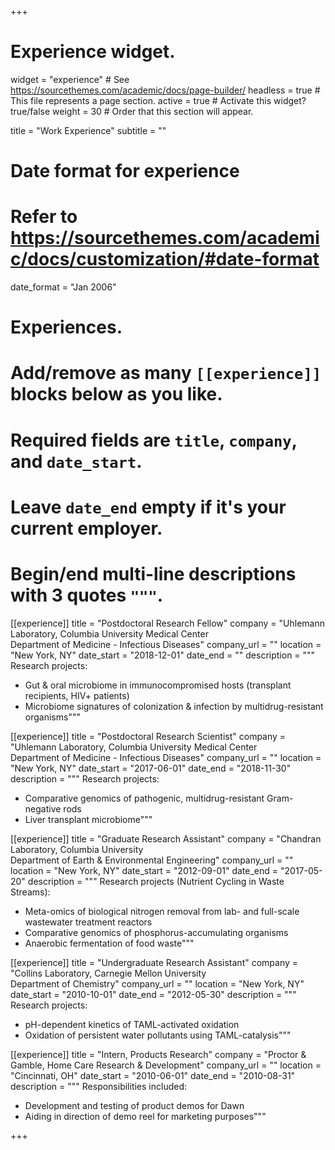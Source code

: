 +++
# Experience widget.
widget = "experience"  # See https://sourcethemes.com/academic/docs/page-builder/
headless = true  # This file represents a page section.
active = true  # Activate this widget? true/false
weight = 30  # Order that this section will appear.

title = "Work Experience"
subtitle = ""

# Date format for experience
#   Refer to https://sourcethemes.com/academic/docs/customization/#date-format
date_format = "Jan 2006"

# Experiences.
#   Add/remove as many `[[experience]]` blocks below as you like.
#   Required fields are `title`, `company`, and `date_start`.
#   Leave `date_end` empty if it's your current employer.
#   Begin/end multi-line descriptions with 3 quotes `"""`.
[[experience]]
  title = "Postdoctoral Research Fellow"
  company = "Uhlemann Laboratory, Columbia University Medical Center<br>Department of Medicine - Infectious Diseases"
  company_url = ""
  location = "New York, NY"
  date_start = "2018-12-01"
  date_end = ""
  description = """
  Research projects:  
  
  * Gut & oral microbiome in immunocompromised hosts (transplant recipients, HIV+ patients)  
  * Microbiome signatures of colonization & infection by multidrug-resistant organisms"""
  
[[experience]]
  title = "Postdoctoral Research Scientist"
  company = "Uhlemann Laboratory, Columbia University Medical Center<br>Department of Medicine - Infectious Diseases"
  company_url = ""
  location = "New York, NY"
  date_start = "2017-06-01"
  date_end = "2018-11-30"
  description = """
  Research projects:  
  
  * Comparative genomics of pathogenic, multidrug-resistant Gram-negative rods  
  * Liver transplant microbiome"""

[[experience]]
  title = "Graduate Research Assistant"
  company = "Chandran Laboratory, Columbia University<br>Department of Earth & Environmental Engineering"
  company_url = ""
  location = "New York, NY"
  date_start = "2012-09-01"
  date_end = "2017-05-20"
  description = """
  Research projects (Nutrient Cycling in Waste Streams):  
  
  * Meta-omics of biological nitrogen removal from lab- and full-scale wastewater treatment reactors  
  * Comparative genomics of phosphorus-accumulating organisms  
  * Anaerobic fermentation of food waste"""
  
[[experience]]
  title = "Undergraduate Research Assistant"
  company = "Collins Laboratory, Carnegie Mellon University<br>Department of Chemistry"
  company_url = ""
  location = "New York, NY"
  date_start = "2010-10-01"
  date_end = "2012-05-30"
  description = """
  Research projects:  
  
  * pH-dependent kinetics of TAML-activated oxidation  
  * Oxidation of persistent water pollutants using TAML-catalysis"""

[[experience]]
  title = "Intern, Products Research"
  company = "Proctor & Gamble, Home Care Research & Development"
  company_url = ""
  location = "Cincinnati, OH"
  date_start = "2010-06-01"
  date_end = "2010-08-31"
  description = """
  Responsibilities included:  
  
  * Development and testing of product demos for Dawn  
  * Aiding in direction of demo reel for marketing purposes"""
  
+++
